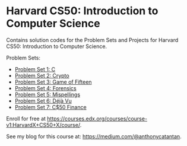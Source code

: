 # Harvard CS50: Introduction to Computer Science

Contains solution codes for the Problem Sets and Projects for Harvard CS50: Introduction to Computer Science.

Problem Sets:
- [Problem Set 1: C](http://docs.cs50.net/2017/x/psets/1/pset1.html)
- [Problem Set 2: Crypto](http://docs.cs50.net/2017/x/psets/2/pset2.html)
- [Problem Set 3: Game of Fifteen](http://docs.cs50.net/2017/x/psets/3/pset3.html)
- [Problem Set 4: Forensics](http://docs.cs50.net/2017/x/psets/4/pset4.html)
- [Problem Set 5: Mispellings](http://docs.cs50.net/2017/x/psets/5/pset5.html)
- [Problem Set 6: Déjà Vu](https://docs.cs50.net/2018/x/psets/6/pset6.html)
- [Problem Set 7: C$50 Finance](https://docs.cs50.net/2018/x/psets/7/pset7.html)

Enroll for free at https://courses.edx.org/courses/course-v1:HarvardX+CS50+X/course/.

See my blog for this course at: https://medium.com/@anthonycatantan.
